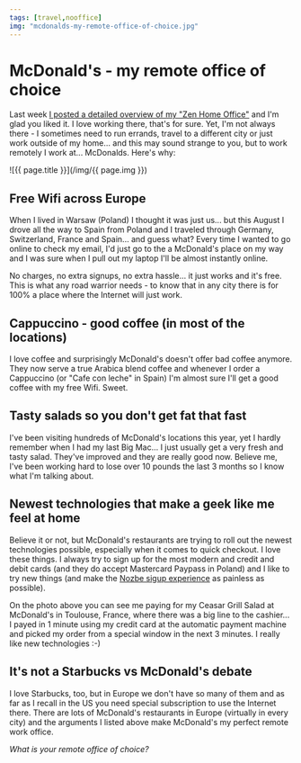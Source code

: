 ```yaml
---
tags: [travel,nooffice]
img: "mcdonalds-my-remote-office-of-choice.jpg"
---
```


# McDonald's - my remote office of choice


Last week [I posted a detailed overview of my "Zen Home Office"](/zen-in-my-new-2010-clutter-free-home-office) and I'm glad you liked it. I love working there, that's for sure. Yet, I'm not always there - I sometimes need to run errands, travel to a different city or just work outside of my home... and this may sound strange to you, but to work remotely I work at... McDonalds. Here's why:

<!--More-->

![{{ page.title }}](/img/{{ page.img }})

## Free Wifi across Europe

When I lived in Warsaw (Poland) I thought it was just us... but this August I drove all the way to Spain from Poland and I traveled through Germany, Switzerland, France and Spain... and guess what? Every time I wanted to go online to check my email, I'd just go to the a McDonald's place on my way and I was sure when I pull out my laptop I'll be almost instantly online.

No charges, no extra signups, no extra hassle... it just works and it's free. This is what any road warrior needs - to know that in any city there is for 100% a place where the Internet will just work.

## Cappuccino - good coffee (in most of the locations)

I love coffee and surprisingly McDonald's doesn't offer bad coffee anymore. They now serve a true Arabica blend coffee and whenever I order a Cappuccino (or "Cafe con leche" in Spain) I'm almost sure I'll get a good coffee with my free Wifi. Sweet.

## Tasty salads so you don't get fat that fast

I've been visiting hundreds of McDonald's locations this year, yet I hardly remember when I had my last Big Mac... I just usually get a very fresh and tasty salad. They've improved and they are really good now. Believe me, I've been working hard to lose over 10 pounds the last 3 months so I know what I'm talking about.

## Newest technologies that make a geek like me feel at home

Believe it or not, but McDonald's restaurants are trying to roll out the newest technologies possible, especially when it comes to quick checkout. I love these things. I always try to sign up for the most modern and credit and debit cards (and they do accept Mastercard Paypass in Poland) and I like to try new things (and make the [Nozbe sigup experience](http://www.nozbe.com/signup) as painless as possible).

On the photo above you can see me paying for my Ceasar Grill Salad at McDonald's in Toulouse, France, where there was a big line to the cashier... I payed in 1 minute using my credit card at the automatic payment machine and picked my order from a special window in the next 3 minutes. I really like new technologies :-)

## It's not a Starbucks vs McDonald's debate

I love Starbucks, too, but in Europe we don't have so many of them and as far as I recall in the US you need special subscription to use the Internet there. There are lots of McDonald's restaurants in Europe (virtually in every city) and the arguments I listed above make McDonald's my perfect remote work office.

_What is your remote office of choice?_




[n]: https://michael.gratis/nozbe